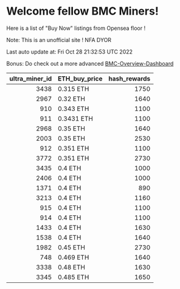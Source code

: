 # Welcome fellow BMC Miners!
Here is a list of "Buy Now" listings from Opensea floor !

Note: This is an unofficial site ! NFA DYOR

Last auto update at: Fri Oct 28 21:32:53 UTC 2022

Bonus: Do check out a more advanced [BMC-Overview-Dashboard](https://dune.com/defifunk/BMC-Overview-Dashboard)


|   ultra_miner_id | ETH_buy_price   |   hash_rewards |
|-----------------:|:----------------|---------------:|
|             3438 | 0.315 ETH       |           1750 |
|             2967 | 0.32 ETH        |           1640 |
|              910 | 0.343 ETH       |           1100 |
|              911 | 0.3431 ETH      |           1100 |
|             2968 | 0.35 ETH        |           1640 |
|             2003 | 0.35 ETH        |           2530 |
|              912 | 0.351 ETH       |           1100 |
|             3772 | 0.351 ETH       |           2730 |
|             3435 | 0.4 ETH         |           1000 |
|             2406 | 0.4 ETH         |           1000 |
|             1371 | 0.4 ETH         |            890 |
|             3213 | 0.4 ETH         |           1160 |
|              915 | 0.4 ETH         |           1100 |
|              914 | 0.4 ETH         |           1100 |
|             1433 | 0.4 ETH         |           1630 |
|             1538 | 0.4 ETH         |           1640 |
|             1982 | 0.45 ETH        |           2730 |
|              748 | 0.469 ETH       |           1640 |
|             3338 | 0.48 ETH        |           1630 |
|             3345 | 0.485 ETH       |           1650 |